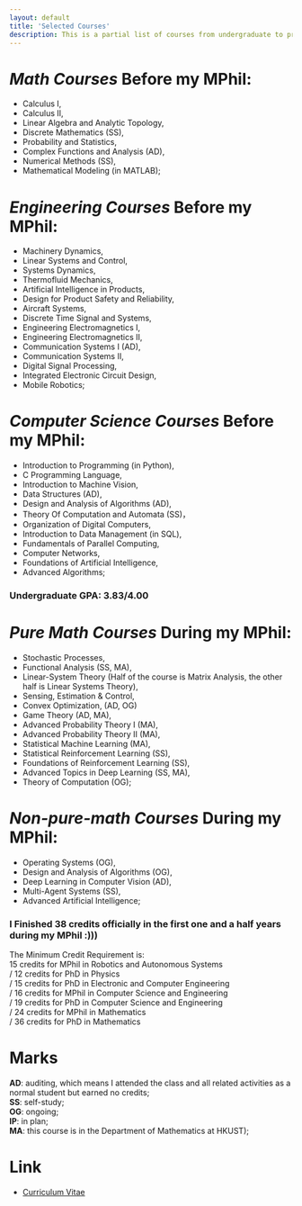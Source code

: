 ```yaml
---
layout: default
title: 'Selected Courses'
description: This is a partial list of courses from undergraduate to present.
---
```


# *Math Courses* Before my MPhil:  
- Calculus I,  
- Calculus II,  
- Linear Algebra and Analytic Topology,  
- Discrete Mathematics (SS),  
- Probability and Statistics,  
- Complex Functions and Analysis (AD),  
- Numerical Methods (SS),  
- Mathematical Modeling (in MATLAB);

# *Engineering Courses* Before my MPhil:  
- Machinery Dynamics,  
- Linear Systems and Control,  
- Systems Dynamics,  
- Thermofluid Mechanics,  
- Artificial Intelligence in Products,  
- Design for Product Safety and Reliability,  
- Aircraft Systems,  
- Discrete Time Signal and Systems,  
- Engineering Electromagnetics I,  
- Engineering Electromagnetics II,  
- Communication Systems I (AD),  
- Communication Systems II,  
- Digital Signal Processing,  
- Integrated Electronic Circuit Design,  
- Mobile Robotics;

# *Computer Science Courses* Before my MPhil:  
- Introduction to Programming (in Python),    
- C Programming Language,  
- Introduction to Machine Vision,  
- Data Structures (AD),  
- Design and Analysis of Algorithms (AD),  
- Theory Of Computation and Automata (SS)，  
- Organization of Digital Computers,  
- Introduction to Data Management (in SQL),  
- Fundamentals of Parallel Computing,  
- Computer Networks,  
- Foundations of Artificial Intelligence,  
- Advanced Algorithms;

### Undergraduate GPA: 3.83/4.00  

# *Pure Math Courses* During my MPhil:  
- Stochastic Processes,  
- Functional Analysis (SS, MA),  
- Linear-System Theory (Half of the course is Matrix Analysis, the other half is Linear Systems Theory),  
- Sensing, Estimation & Control,  
- Convex Optimization, (AD, OG)  
- Game Theory (AD, MA),  
- Advanced Probability Theory I (MA),  
- Advanced Probability Theory II (MA),  
- Statistical Machine Learning (MA),  
- Statistical Reinforcement Learning (SS),  
- Foundations of Reinforcement Learning (SS),  
- Advanced Topics in Deep Learning (SS, MA),  
- Theory of Computation (OG);

# *Non-pure-math Courses* During my MPhil:   
- Operating Systems (OG),  
- Design and Analysis of Algorithms (OG),  
- Deep Learning in Computer Vision (AD),  
- Multi-Agent Systems (SS),  
- Advanced Artificial Intelligence;
 
### I Finished 38 credits officially in the first one and a half years during my MPhil :)))  
The Minimum Credit Requirement is:   
15 credits for MPhil in Robotics and Autonomous Systems  
/ 12 credits for PhD in Physics  
/ 15 credits for PhD in Electronic and Computer Engineering  
/ 16 credits for MPhil in Computer Science and Engineering  
/ 19 credits for PhD in Computer Science and Engineering  
/ 24 credits for MPhil in Mathematics  
/ 36 credits for PhD in Mathematics

# Marks  
__AD__: auditing, which means I attended the class and all related activities as a normal student but earned no credits;  
__SS__: self-study;  
__OG__: ongoing;  
__IP__: in plan;  
__MA__: this course is in the Department of Mathematics at HKUST);  

# Link
- [Curriculum Vitae](https://github.com/klyw1998/LiangyaweiKuang/blob/gh-pages/cv.pdf)
